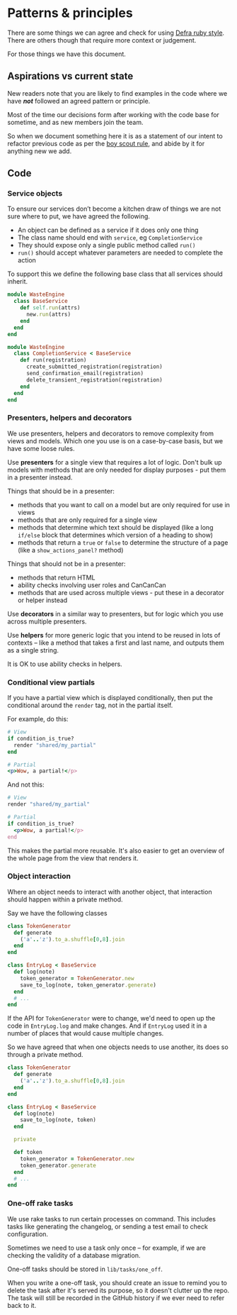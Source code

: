 # Patterns & principles

There are some things we can agree and check for using [Defra ruby style](https://github.com/DEFRA/defra-ruby-style). There are others though that require more context or judgement.

For those things we have this document.

## Aspirations vs current state

New readers note that you are likely to find examples in the code where we have ***not*** followed an agreed pattern or principle.

Most of the time our decisions form after working with the code base for sometime, and as new members join the team.

So when we document something here it is as a statement of our intent to refactor previous code as per the [boy scout rule](https://www.oreilly.com/library/view/97-things-every/9780596809515/ch08.html), and abide by it for anything new we add.

## Code

### Service objects

To ensure our services don’t become a kitchen draw of things we are not sure where to put, we have agreed the following.

- An object can be defined as a service if it does only one thing
- The class name should end with `service`, eg `CompletionService`
- They should expose only a single public method called `run()`
- `run()` should accept whatever parameters are needed to complete the action

To support this we define the following base class that all services should inherit.

```ruby
module WasteEngine
  class BaseService
    def self.run(attrs)
      new.run(attrs)
    end
  end
end

module WasteEngine
  class CompletionService < BaseService
    def run(registration)
      create_submitted_registration(registration)
      send_confirmation_email(registration)
      delete_transient_registration(registration)
    end
  end
end
```

### Presenters, helpers and decorators

We use presenters, helpers and decorators to remove complexity from views and models. Which one you use is on a case-by-case basis, but we have some loose rules.

Use **presenters** for a single view that requires a lot of logic. Don't bulk up models with methods that are only needed for display purposes - put them in a presenter instead.

Things that should be in a presenter:

- methods that you want to call on a model but are only required for use in views
- methods that are only required for a single view
- methods that determine which text should be displayed (like a long `if/else` block that determines which version of a heading to show)
- methods that return a `true` or `false` to determine the structure of a page (like a `show_actions_panel?` method)

Things that should not be in a presenter:

- methods that return HTML
- ability checks involving user roles and CanCanCan
- methods that are used across multiple views - put these in a decorator or helper instead

Use **decorators** in a similar way to presenters, but for logic which you use across multiple presenters.

Use **helpers** for more generic logic that you intend to be reused in lots of contexts – like a method that takes a first and last name, and outputs them as a single string.

It is OK to use ability checks in helpers.

### Conditional view partials

If you have a partial view which is displayed conditionally, then put the conditional around the `render` tag, not in the partial itself.

For example, do this:

```ruby
# View
if condition_is_true?
  render "shared/my_partial"
end

# Partial
<p>Wow, a partial!</p>
```

And not this:

```ruby
# View
render "shared/my_partial"

# Partial
if condition_is_true?
  <p>Wow, a partial!</p>
end
```

This makes the partial more reusable. It's also easier to get an overview of the whole page from the view that renders it.

### Object interaction

Where an object needs to interact with another object, that interaction should happen within a private method.

Say we have the following classes

```ruby
class TokenGenerator
  def generate
    ('a'..'z').to_a.shuffle[0,8].join
  end
end

class EntryLog < BaseService
  def log(note)
    token_generator = TokenGenerator.new
    save_to_log(note, token_generator.generate)
  end
  # ...
end
```

If the API for `TokenGenerator` were to change, we'd need to open up the code in `EntryLog.log` and make changes. And if `EntryLog` used it in a number of places that would cause multiple changes.

So we have agreed that when one objects needs to use another, its does so through a private method.

```ruby
class TokenGenerator
  def generate
    ('a'..'z').to_a.shuffle[0,8].join
  end
end

class EntryLog < BaseService
  def log(note)
    save_to_log(note, token)
  end

  private

  def token
    token_generator = TokenGenerator.new
    token_generator.generate
  end
  # ...
end
```

### One-off rake tasks

We use rake tasks to run certain processes on command. This includes tasks like generating the changelog, or sending a test email to check configuration.

Sometimes we need to use a task only once – for example, if we are checking the validity of a database migration.

One-off tasks should be stored in `lib/tasks/one_off`.

When you write a one-off task, you should create an issue to remind you to delete the task after it's served its purpose, so it doesn't clutter up the repo. The task will still be recorded in the GitHub history if we ever need to refer back to it.
